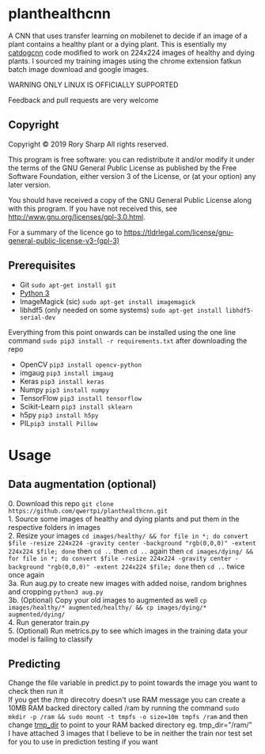# planthealthcnn
A CNN that uses transfer learning on mobilenet to decide if an image of a plant contains a healthy plant or a dying plant. This is esentially my [catdogcnn](https://github.com/qwertpi/catvdogcnn) code modified to work on 224x224 images of healthy and dying plants. I sourced my training images using the chrome extension fatkun batch image download and google images.

WARNING ONLY LINUX IS OFFICIALLY SUPPORTED

Feedback and pull requests are very welcome


## Copyright 
Copyright © 2019  Rory Sharp All rights reserved.

This program is free software: you can redistribute it and/or modify
it under the terms of the GNU General Public License as published by
the Free Software Foundation, either version 3 of the License, or
(at your option) any later version.

You should have received a copy of the GNU General Public License
along with this program.  If you have not received this, see <http://www.gnu.org/licenses/gpl-3.0.html>.

For a summary of the licence go to https://tldrlegal.com/license/gnu-general-public-license-v3-(gpl-3)

## Prerequisites
* Git `sudo apt-get install git`
* [Python 3](https://www.python.org/downloads/)
* ImageMagick (sic) `sudo apt-get install imagemagick`
* libhdf5 (only needed on some systems) `sudo apt-get install libhdf5-serial-dev`

Everything from this point onwards can be installed using the one line command `sudo pip3 install -r requirements.txt` after downloading the repo  
* OpenCV `pip3 install opencv-python`
* imgaug `pip3 install imgaug`
* Keras `pip3 install keras`
* Numpy `pip3 install numpy`
* TensorFlow `pip3 install tensorflow`
* Scikit-Learn `pip3 install sklearn`
* h5py `pip3 install h5py`
* PIL`pip3 install Pillow`
# Usage
## Data augmentation (optional)
0\. Download this repo `git clone https://github.com/qwertpi/planthealthcnn.git`  
1\. Source some images of healthy and dying plants and put them in the respective folders in images  
2\. Resize your images `cd images/healthy/ && for file in *; do convert $file -resize 224x224 -gravity center -background "rgb(0,0,0)" -extent 224x224 $file; done` then `cd ..` then `cd ..` again then `cd images/dying/ && for file in *; do convert $file -resize 224x224 -gravity center -background "rgb(0,0,0)" -extent 224x224 $file; done` then `cd ..` twice once again  
3a\. Run aug.py to create new images with added noise, random brighnes and cropping `python3 aug.py`  
3b\. (Optional) Copy your old images to augmented as well `cp images/healthy/* augmented/healthy/ && cp images/dying/* augmented/dying/`   
4\. Run generator train.py  
5\. (Optional) Run metrics.py to see which images in the training data your model is failing to classify  
## Predicting
Change the file variable in predict.py to point towards the image you want to check then run it  
If you get the /tmp direcotry doesn't use RAM message you can create a 10MB RAM backed directory called /ram by running the command `sudo mkdir -p /ram && sudo mount -t tmpfs -o size=10m tmpfs /ram` and then change [tmp_dir](https://github.com/qwertpi/catvdogcnn/blob/07745d8058cb5fb8e8b346d3023d38c46d80b65d/predict.py#L7) to point to your RAM backed directory eg. tmp_dir="/ram/"  
I have attached 3 images that I believe to be in neither the train nor test set for you to use in prediction testing if you want
